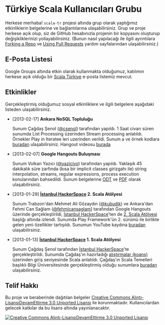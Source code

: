 #  Türkiye Scala Kullanıcıları Grubu

Herkese merhaba! `scala-tr` projesi altında grup olarak yaptığımız etkinliklerin belgelerine ve bağlantılarına ulaşabilirsiniz. Grup ve proje herkese açık olup, siz de GitHub hesabınızla projenin bir kopyasını oluşturup değişikliklerinizi yollayabilirsiniz. (Bunun nasıl yapılacağı ile ilgili ayrıntılara [Forking a Repo](https://help.github.com/articles/fork-a-repo) ve [Using Pull Requests](https://help.github.com/articles/using-pull-requests) yardım sayfalarından ulaşabilirsiniz.)

## E-Posta Listesi

Google Groups altında etkin olarak kullanmakta olduğumuz, katılımın herkese açık olduğu bir [Scala Türkiye](https://groups.google.com/forum/?fromgroups=#!forum/scala-turkiye) e-posta listemiz mevcut.

## Etkinlikler

Gerçekleştirmiş olduğumuz sosyal etkinliklere ve ilgili belgelere aşağıdaki listeden ulaşabilirsiniz.

- [2013-02-17] **Ankara NoSQL Topluluğu**
  
  Sunum Çağdaş Şenol ([@csenol](https://twitter.com/csenol)) tarafından yapıldı. 1 Saat civarı süren sunumda List Processing üzerinden Stream processing anlatıldı. Örnekler Play in Iteratee leri uzerinden verildi. Sunum a ve örnek kodlara  [buradan](https://github.com/csenol/iter-miter) ulaşabilirsiniz. Hangout videosu [burada](http://www.youtube.com/watch?feature=player_detailpage&v=KDQWiTc6gOE#t=7306s)

- [2013-02-07] **Google Hangouts Buluşması**

  Sunum Volkan Yazıcı ([@yazicivo](https://twitter.com/yazicivo)) tarafından yapıldı. Yaklaşık 45 dakikalık süre zarfında (kısa bir implicit classes girizgahı ile) string interpolation, streams, regular expressions, process execution konularından bahsedildi. Sunum belgelerine [ODT](doc/20130207-strinterpol+streams+regex+proc.odp) ve [PDF](doc/20130207-strinterpol+streams+regex+proc.pdf) olarak ulaşabilirsiniz.

- [2013-01-29] **[İstanbul HackerSpace](http://istanbulhs.org/) 2. Scala Atölyesi**

  Sunum Trabzon'dan Mehmet Ali Gözaydın ([@kubudik](https://twitter.com/kubudik)) ve Ankara'dan Fehmi Can Sağlam ([@fehmicansaglam](https://twitter.com/fehmicansaglam)] tarafından Google Hangouts üzerinde gerçekleştirildi, [İstanbul HackerSpace](http://istanbulhs.org/)'ten de [2. Scala Atölyesi](https://istanbulhs.org/scala-atolyesi-2/) başlığı altında izlendi. Sunumda Play Framework'ün 2. sürümü ile birlikte gelen yeni özellikler tartışıldı. Sunumun YouTube kaydına [buradan](http://youtu.be/ALIewzHDcWc) ulaşabilirsiniz.

- [2013-01-13] **[İstanbul HackerSpace](http://istanbulhs.org/) 1. Scala Atölyesi**

  Sunum Çağdaş Şenol tarafından [İstanbul HackerSpace](http://istanbulhs.org/)'te gerçekleştirildi. Sunumda Çağdaş'ın hazırladığı [alıştırmalar (koans)](https://github.com/csenol/csenol-koans) üzerinden giriş seviyesinde Scala anlatıldı. Çağdaş'ın Scala Temelleri başlıklı Bilgi Üniversitesinde gerçekleştirmiş olduğu sunumlara [buradan](http://video.cs.bilgi.edu.tr/filter/speaker/%C3%87a%C4%9Fda%C5%9F%20%C5%9Eenol) ulaşabilirsiniz.

## Telif Hakkı

Bu proje ve beraberinde dağıtılan belgeler [Creative Commons Alıntı-LisansıDevamEttirme 3.0 Unported Lisansı](http://creativecommons.org/licenses/by-sa/3.0/deed.tr) ile korunmaktadır. Kullanıcılardan gelecek katkılar da bu lisans altında yayınlanacaktır.

[![Creative Commons Alıntı-LisansıDevamEttirme 3.0 Unported Lisansı](http://i.creativecommons.org/l/by-sa/3.0/80x15.png)](http://creativecommons.org/licenses/by-sa/3.0/deed.tr)
